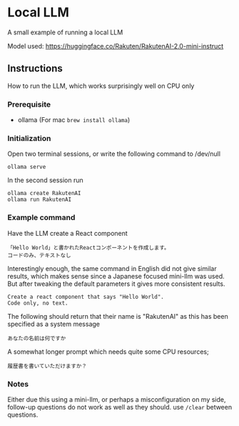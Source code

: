# Local LLM
A small example of running a local LLM

Model used: https://huggingface.co/Rakuten/RakutenAI-2.0-mini-instruct

## Instructions
How to run the LLM, which works surprisingly well on CPU only

### Prerequisite
- ollama (For mac `brew install ollama`)

### Initialization

Open two terminal sessions, or write the following command to /dev/null
```
ollama serve
```

In the second session run
```
ollama create RakutenAI
ollama run RakutenAI
```

### Example command

Have the LLM create a React component
```
「Hello World」と書かれたReactコンポーネントを作成します。
コードのみ、テキストなし
```

Interestingly enough, the same command in English did not give similar results, which makes sense since a Japanese focused mini-llm was used.
But after tweaking the default parameters it gives more consistent results. 
```
Create a react component that says "Hello World".
Code only, no text.
```

The following should return that their name is "RakutenAI" as this has been specified as a system message
```
あなたの名前は何ですか
```

A somewhat longer prompt which needs quite some CPU resources;
```
履歴書を書いていただけますか？
```

### Notes
Either due this using a mini-llm, or perhaps a misconfiguration on my side, follow-up questions do not work as well as they should. use `/clear` between questions.